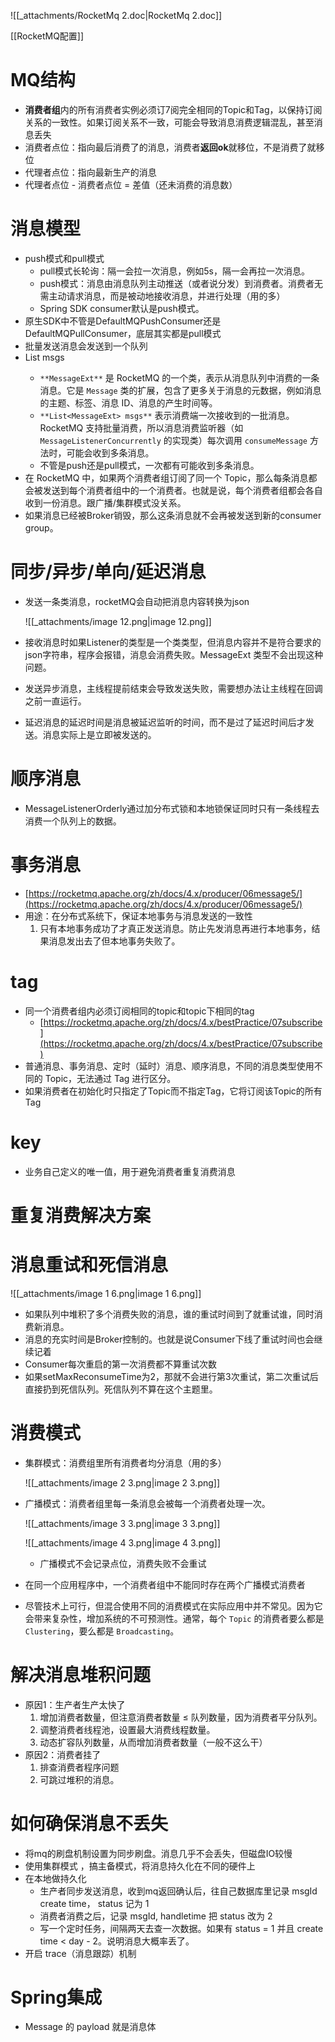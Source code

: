 ![[_attachments/RocketMq 2.doc|RocketMq 2.doc]]

[[RocketMQ配置]]

# MQ结构

- **消费者组**内的所有消费者实例必须订7阅完全相同的Topic和Tag，以保持订阅关系的一致性。如果订阅关系不一致，可能会导致消息消费逻辑混乱，甚至消息丢失
- 消费者点位：指向最后消费了的消息，消费者**返回ok**就移位，不是消费了就移位
- 代理者点位：指向最新生产的消息
- 代理者点位 - 消费者点位 = 差值（还未消费的消息数）

  

# 消息模型

- push模式和pull模式
    - pull模式长轮询：隔一会拉一次消息，例如5s，隔一会再拉一次消息。
    - push模式：消息由消息队列主动推送（或者说分发）到消费者。消费者无需主动请求消息，而是被动地接收消息，并进行处理（用的多）
    - Spring SDK consumer默认是push模式。
- 原生SDK中不管是DefaultMQPushConsumer还是DefaultMQPullConsumer，底层其实都是pull模式
- 批量发送消息会发送到一个队列
- List<MessageExt> msgs
    - `**MessageExt**` 是 RocketMQ 的一个类，表示从消息队列中消费的一条消息。它是 `Message` 类的扩展，包含了更多关于消息的元数据，例如消息的主题、标签、消息 ID、消息的产生时间等。
    - `**List<MessageExt> msgs**` 表示消费端一次接收到的一批消息。RocketMQ 支持批量消费，所以消息消费监听器（如 `MessageListenerConcurrently` 的实现类）每次调用 `consumeMessage` 方法时，可能会收到多条消息。
    - 不管是push还是pull模式，一次都有可能收到多条消息。
- 在 RocketMQ 中，如果两个消费者组订阅了同一个 Topic，那么每条消息都会被发送到每个消费者组中的一个消费者。也就是说，每个消费者组都会各自收到一份消息。跟广播/集群模式没关系。
- 如果消息已经被Broker销毁，那么这条消息就不会再被发送到新的consumer group。

# 同步/异步/单向/延迟消息

- 发送一条类消息，rocketMQ会自动把消息内容转换为json
    
    ![[_attachments/image 12.png|image 12.png]]
    
- 接收消息时如果Listener的类型是一个类类型，但消息内容并不是符合要求的json字符串，程序会报错，消息会消费失败。MessageExt 类型不会出现这种问题。
- 发送异步消息，主线程提前结束会导致发送失败，需要想办法让主线程在回调之前一直运行。
- 延迟消息的延迟时间是消息被延迟监听的时间，而不是过了延迟时间后才发送。消息实际上是立即被发送的。

# 顺序消息

- MessageListenerOrderly通过加分布式锁和本地锁保证同时只有一条线程去消费一个队列上的数据。

# 事务消息

- [https://rocketmq.apache.org/zh/docs/4.x/producer/06message5/](https://rocketmq.apache.org/zh/docs/4.x/producer/06message5/)
- 用途：在分布式系统下，保证本地事务与消息发送的一致性
    1. 只有本地事务成功了才真正发送消息。防止先发消息再进行本地事务，结果消息发出去了但本地事务失败了。

# tag

- 同一个消费者组内必须订阅相同的topic和topic下相同的tag
    - [https://rocketmq.apache.org/zh/docs/4.x/bestPractice/07subscribe](https://rocketmq.apache.org/zh/docs/4.x/bestPractice/07subscribe)
- 普通消息、事务消息、定时（延时）消息、顺序消息，不同的消息类型使用不同的 Topic，无法通过 Tag 进行区分。
- 如果消费者在初始化时只指定了Topic而不指定Tag，它将订阅该Topic的所有Tag

# key

- 业务自己定义的唯一值，用于避免消费者重复消费消息

# 重复消费解决方案

# 消息重试和死信消息

![[_attachments/image 1 6.png|image 1 6.png]]

- 如果队列中堆积了多个消费失败的消息，谁的重试时间到了就重试谁，同时消费新消息。
- 消息的充实时间是Broker控制的。也就是说Consumer下线了重试时间也会继续记着
- Consumer每次重启的第一次消费都不算重试次数
- 如果setMaxReconsumeTime为2，那就不会进行第3次重试，第二次重试后直接扔到死信队列。死信队列不算在这个主题里。

# 消费模式

- 集群模式：消费组里所有消费者均分消息（用的多）
    
    ![[_attachments/image 2 3.png|image 2 3.png]]
    
- 广播模式：消费者组里每一条消息会被每一个消费者处理一次。
    
    ![[_attachments/image 3 3.png|image 3 3.png]]
    
    ![[_attachments/image 4 3.png|image 4 3.png]]
    
    - 广播模式不会记录点位，消费失败不会重试
- 在同一个应用程序中，一个消费者组中不能同时存在两个广播模式消费者
- 尽管技术上可行，但混合使用不同的消费模式在实际应用中并不常见。因为它会带来复杂性，增加系统的不可预测性。通常，每个 `Topic` 的消费者要么都是 `Clustering`，要么都是 `Broadcasting`。

# 解决消息堆积问题

- 原因1：生产者生产太快了
    1. 增加消费者数量，但注意消费者数量 ≤ 队列数量，因为消费者平分队列。
    2. 调整消费者线程池，设置最大消费线程数量。
    3. 动态扩容队列数量，从而增加消费者数量（一般不这么干）
- 原因2：消费者挂了
    1. 排查消费者程序问题
    2. 可跳过堆积的消息。

# 如何确保消息不丢失

- 将mq的刷盘机制设置为同步刷盘。消息几乎不会丢失，但磁盘IO较慢
- 使用集群模式 ，搞主备模式，将消息持久化在不同的硬件上
- 在本地做持久化
    - 生产者同步发送消息，收到mq返回确认后，往自己数据库里记录 msgId create time， status 记为 1
    - 消费者消费之后，记录 msgId, handletime 把 status 改为 2
    - 写一个定时任务，间隔两天去查一次数据。如果有 status = 1 并且 create time < day - 2。说明消息大概率丢了。
- 开启 trace（消息跟踪）机制  
      
      
    

# Spring集成

- Message 的 payload 就是消息体